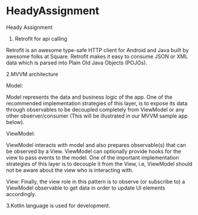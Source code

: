 # HeadyAssignment
Heady Assignment


1. Retrofit for api calling

Retrofit is an awesome type-safe HTTP client for Android and Java built by awesome folks at Square. Retrofit makes it easy to consume JSON or XML data which is parsed into Plain Old Java Objects (POJOs).


2.MVVM architecture

Model:

Model represents the data and business logic of the app. One of the recommended implementation strategies of this layer, is to expose its data through observables to be decoupled completely from ViewModel or any other observer/consumer (This will be illustrated in our MVVM sample app below).

ViewModel:

ViewModel interacts with model and also prepares observable(s) that can be observed by a View. ViewModel can optionally provide hooks for the view to pass events to the model.
One of the important implementation strategies of this layer is to decouple it from the View, i.e, ViewModel should not be aware about the view who is interacting with.

View:
Finally, the view role in this pattern is to observe (or subscribe to) a ViewModel observable to get data in order to update UI elements accordingly.

3.Kotlin language is used for development. 






